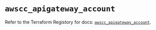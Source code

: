 # `awscc_apigateway_account`

Refer to the Terraform Registory for docs: [`awscc_apigateway_account`](https://registry.terraform.io/providers/hashicorp/awscc/0.70.0/docs/resources/apigateway_account).

